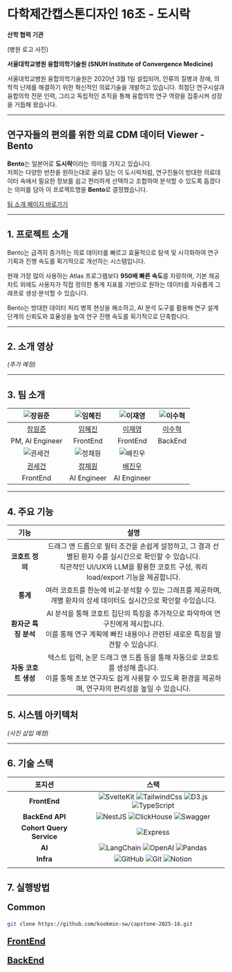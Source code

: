 # 다학제간캡스톤디자인 16조 - 도시락

**산학 협력 기관**

(병원 로고 사진) 

**서울대학교병원 융합의학기술원 (SNUH Institute of Convergence Medicine)**

서울대학교병원 융합의학기술원은 2020년 3월 1일 설립되어, 인류의 질병과 장애, 의학적 난제를 해결하기 위한 혁신적인 의료기술을 개발하고 있습니다. 최첨단 연구시설과 융합의학 전문 인력, 그리고 독립적인 조직을 통해 융합의학 연구 역량을 집중시켜 성장을 거듭해 왔습니다.

---

## 연구자들의 편의를 위한 의료 CDM 데이터 Viewer - **Bento**

**Bento**는 일본어로 **도시락**이라는 의미를 가지고 있습니다.  
저희는 다양한 반찬을 원하는대로 골라 담는 이 도시락처럼, 연구진들이 방대한 의료데이터 속에서 필요한 정보를 쉽고 편리하게 선택하고 조합하여 분석할 수 있도록 돕겠다는 의미를 담아 이 프로젝트명을 **Bento**로 결정했습니다.

[팀 소개 페이지 바로가기](https://kookmin-sw.github.io/capstone-2025-16/)

---

## 1. 프로젝트 소개

Bento는 급격히 증가하는 의료 데이터를 빠르고 효율적으로 탐색 및 시각화하여 연구 기획과 진행 속도를 획기적으로 개선하는 시스템입니다.

현재 가장 많이 사용하는 Atlas 프로그램보다 **950배 빠른 속도**를 자랑하며, 기본 제공 차트 외에도 사용자가 직접 정의한 통계 지표를 기반으로 원하는 데이터를 자유롭게 그래프로 생성·분석할 수 있습니다.

Bento는 방대한 데이터 처리 병목 현상을 해소하고, AI 분석 도구를 활용해 연구 설계 단계의 신뢰도와 효율성을 높여 연구 진행 속도를 획기적으로 단축합니다.

---

## 2. 소개 영상
_(추가 예정)_

---

## 3. 팀 소개

| ![장원준](https://github.com/IamWonILuvWon.png) | ![임혜진](https://github.com/ima9ine4.png) | ![이재영](https://github.com/rktlskan021.png) | ![이수혁](https://github.com/cg10036.png) |
| :---------------------------------------------: | :---------------------------------------: | :-----------------------------------------: | :-----------------------------------------: |
| [장원준](https://github.com/IamWonILuvWon)      | [임혜진](https://github.com/ima9ine4)      | [이재영](https://github.com/rktlskan021)    | [이수혁](https://github.com/cg10036)        |
| PM, AI Engineer                                | FrontEnd                                  | FrontEnd                                    | BackEnd                                    |
| ![권세건](https://github.com/honeybugs.png)    | ![정채원](https://github.com/chloebh9.png) | ![배진우](https://github.com/bgw4399.png)    |                                             |
| [권세건](https://github.com/honeybugs)         | [정채원](https://github.com/chloebh9)      | [배진우](https://github.com/bgw4399)         |                                             |
| FrontEnd                                       | AI Engineer                               | AI Engineer                                 |                                             |

---

## 4. 주요 기능

| 기능 | 설명 |
| :---: | :---: |
| **코호트 정의** | 드래그 앤 드롭으로 필터 조건을 손쉽게 설정하고, 그 결과 선별된 환자 수를 실시간으로 확인할 수 있습니다.<br>직관적인 UI/UX와 LLM을 활용한 코호트 구성, 쿼리 load/export 기능을 제공합니다. |
| **통계** | 여러 코호트를 한눈에 비교·분석할 수 있는 그래프를 제공하며, <br>개별 환자의 상세 데이터도 실시간으로 확인할 수있습니다.|
| **환자군 특징 분석** | AI 분석을 통해 코호트 집단의 특징을 추가적으로 파악하여 연구진에게 제시합니다.<br>이를 통해 연구 계획에 빠진 내용이나 관련된 새로운 특징을 발견할 수 있습니다. |
| **자동 코호트 생성** | 텍스트 입력, 논문 드래그 앤 드롭 등을 통해 자동으로 코호트를 생성해 줍니다.<br>이를 통해 초보 연구자도 쉽게 사용할 수 있도록 환경을 제공하며, 연구자의 편리성을 높일 수 있습니다. |


## 5. 시스템 아키텍처
_(사진 삽입 예정)_

---

## 6. 기술 스택

| 포지션 | 스택 |
| :---: | :---: |
| **FrontEnd** | ![SvelteKit](https://img.shields.io/badge/SvelteKit-FF3E00?style=for-the-badge&logo=svelte&logoColor=white) ![TailwindCss](https://img.shields.io/badge/TailwindCss-06B6D4?style=for-the-badge&logo=tailwindcss&logoColor=white) ![D3.js](https://img.shields.io/badge/D3.js-F9A03C?style=for-the-badge&logo=d3&logoColor=white) ![TypeScript](https://img.shields.io/badge/TypeScript-3178C6?style=for-the-badge&logo=typescript&logoColor=white) |
| **BackEnd API** | ![NestJS](https://img.shields.io/badge/NestJS-E0234E?style=for-the-badge&logo=nestjs&logoColor=white) ![ClickHouse](https://img.shields.io/badge/ClickHouse-FFCC01?style=for-the-badge&logo=clickhouse&logoColor=white) ![Swagger](https://img.shields.io/badge/Swagger-85EA2D?style=for-the-badge&logo=swagger&logoColor=white) |
| **Cohort Query Service** | ![Express](https://img.shields.io/badge/Express-000000?style=for-the-badge&logo=express&logoColor=white) |
| **AI** | ![LangChain](https://img.shields.io/badge/LangChain-1C3C3C?style=for-the-badge&logo=langchain&logoColor=white) ![OpenAI](https://img.shields.io/badge/OpenAI-412991?style=for-the-badge&logo=openai&logoColor=white) ![Pandas](https://img.shields.io/badge/Pandas-150458?style=for-the-badge&logo=pandas&logoColor=white) |
| **Infra** | ![GitHub](https://img.shields.io/badge/GitHub-181717?style=for-the-badge&logo=github&logoColor=white) ![Git](https://img.shields.io/badge/Git-F05032?style=for-the-badge&logo=git&logoColor=white) ![Notion](https://img.shields.io/badge/Notion-000000?style=for-the-badge&logo=notion&logoColor=white) |
||



## 7. 실행방법
<p style="font-size: 20px;"><strong>Common</strong></p>

```bash
git clone https://github.com/kookmin-sw/capstone-2025-16.git
```

<a href="https://github.com/kookmin-sw/capstone-2025-16/blob/master/frontend/README.md"><p style="font-size: 20px;"><strong>FrontEnd</strong></p></a>

<a href="https://github.com/kookmin-sw/capstone-2025-16/blob/master/backend/README.md"><p style="font-size: 20px;"><strong>BackEnd</strong></p></a>